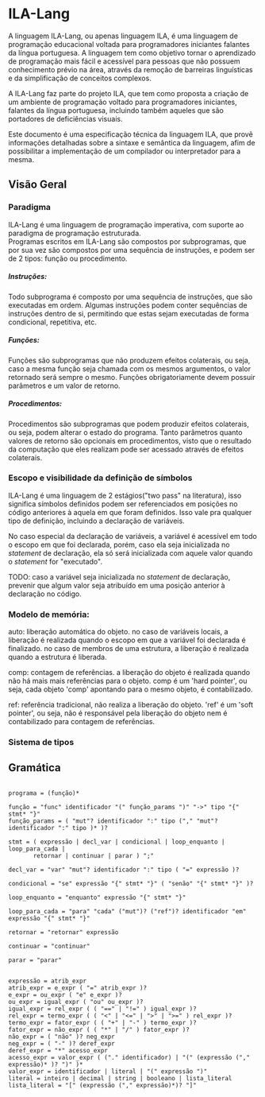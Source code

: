 # ILA-Lang

A linguagem ILA-Lang, ou apenas linguagem ILA, é uma linguagem de programação
educacional voltada para programadores iniciantes falantes da língua portuguesa.
A linguagem tem como objetivo tornar o aprendizado de programação mais fácil e
acessível para pessoas que não possuem conhecimento prévio na área, através da
remoção de barreiras linguísticas e da simplificação de conceitos complexos.

A ILA-Lang faz parte do projeto ILA, que tem como proposta a criação de um
ambiente de programação voltado para programadores iniciantes, falantes da
língua portuguesa, incluindo também aqueles que são portadores de deficiências
visuais.

Este documento é uma especificação técnica da linguagem ILA, que provê
informações detalhadas sobre a sintaxe e semântica da linguagem, afim de
possibilitar a implementação de um compilador ou interpretador para a mesma.


## Visão Geral

### Paradigma

ILA-Lang é uma linguagem de programação imperativa, com suporte ao paradigma de
programação estruturada.
\
Programas escritos em ILA-Lang são compostos por subprogramas, que por sua vez
são compostos por uma sequência de instruções, e podem ser de 2 tipos: função ou
procedimento.

##### Instruções:

Todo subprograma é composto por uma sequência de instruções, que são executadas
em ordem. Algumas instruções podem conter sequências de instruções dentro de si,
permitindo que estas sejam executadas de forma condicional, repetitiva, etc.

##### Funções:

Funções são subprogramas que não produzem efeitos colaterais, ou seja, caso a
mesma função seja chamada com os mesmos argumentos, o valor retornado será
sempre o mesmo. Funções obrigatoriamente devem possuir parâmetros e um valor de
retorno.

##### Procedimentos:

Procedimentos são subprogramas que podem produzir efeitos colaterais, ou seja,
podem alterar o estado do programa. Tanto parâmetros quanto valores de retorno
são opcionais em procedimentos, visto que o resultado da computação que eles
realizam pode ser acessado através de efeitos colaterais.


### Escopo e visibilidade da definição de símbolos

ILA-Lang é uma linguagem de 2 estágios("two pass" na literatura), isso significa
símbolos definidos podem ser referenciados em posições no código anteriores à
aquela em que foram definidos. Isso vale pra qualquer tipo de definição,
incluindo a declaração de variáveis.

No caso especial da declaração de variáveis, a variável é acessível em todo o
escopo em que foi declarada, porém, caso ela seja inicializada no *statement* de
declaração, ela só será inicializada com aquele valor quando o *statement* for
"executado".

TODO: caso a variável seja inicializada no *statement* de declaração, prevenir
que algum valor seja atribuído em uma posição anterior à declaração no código.

### Modelo de memória:

auto: liberação automática do objeto. no caso de variáveis locais, a liberação é
realizada quando o escopo em que a variável foi declarada é finalizado. no caso
de membros de uma estrutura, a liberação é realizada quando a estrutura é
liberada.

comp: contagem de referências. a liberação do objeto é realizada quando não há
mais mais referências para o objeto. comp é um 'hard pointer', ou seja, cada
objeto 'comp' apontando para o mesmo objeto, é contabilizado.

ref: referência tradicional, não realiza a liberação do objeto. 'ref' é um 'soft
pointer', ou seja, não é responsável pela liberação do objeto nem é contabilizado
para contagem de referências.

### Sistema de tipos

## Gramática

```

programa = (função)*

função = "func" identificador "(" função_params ")" "->" tipo "{" stmt* "}"
função_params = ( "mut"? identificador ":" tipo ("," "mut"? identificador ":" tipo )* )?

stmt = ( expressão | decl_var | condicional | loop_enquanto | loop_para_cada |
       retornar | continuar | parar ) ";"

decl_var = "var" "mut"? identificador ":" tipo ( "=" expressão )?

condicional = "se" expressão "{" stmt* "}" ( "senão" "{" stmt* "}" )?

loop_enquanto = "enquanto" expressão "{" stmt* "}"

loop_para_cada = "para" "cada" ("mut")? ("ref")? identificador "em" expressão "{" stmt* "}"

retornar = "retornar" expressão

continuar = "continuar"

parar = "parar"


expressão = atrib_expr
atrib_expr = e_expr ( "=" atrib_expr )?
e_expr = ou_expr ( "e" e_expr )?
ou_expr = igual_expr ( "ou" ou_expr )?
igual_expr = rel_expr ( ( "==" | "!=" ) igual_expr )?
rel_expr = termo_expr ( ( "<" | "<=" | ">" | ">=" ) rel_expr )?
termo_expr = fator_expr ( ( "+" | "-" ) termo_expr )?
fator_expr = não_expr ( ( "*" | "/" ) fator_expr )?
não_expr = ( "não" )? neg_expr
neg_expr = ( "-" )? deref_expr
deref_expr = "*" acesso_expr
acesso_expr = valor_expr ( ("." identificador) | "(" (expressão ("," expressão)* )? ")" )*
valor_expr = identificador | literal | "(" expressão ")"
literal = inteiro | decimal | string | booleano | lista_literal
lista_literal = "[" (expressão ("," expressão)*)? "]"

```